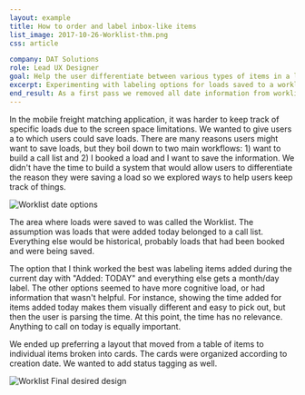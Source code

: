 ```yaml
---
layout: example
title: How to order and label inbox-like items
list_image: 2017-10-26-Worklist-thm.png
css: article

company: DAT Solutions
role: Lead UX Designer
goal: Help the user differentiate between various types of items in a list of saved loads.
excerpt: Experimenting with labeling options for loads saved to a worklist for later action. Tricky because there were two main reasons to save a load to a worklist.
end_result: As a first pass we removed all date information from worklist items and planned further research investigate how users wanted to use the worklist.
---
```


In the mobile freight matching application, it was harder to keep track of specific loads due to the screen space limitations. We wanted to give users a to which users could save loads. There are many reasons users might want to save loads, but they boil down to two main workflows: 1) want to build a call list and 2) I booked a load and I want to save the information. We didn't have the time to build a system that would allow users to differentiate the reason they were saving a load so we explored ways to help users keep track of things. 

![Worklist date options]({{site.baseurl}}/assets/images/2017-10-26-Worklist.png)

The area where loads were saved to was called the Worklist. The assumption was loads that were added today belonged to a call list. Everything else would be historical, probably loads that had been booked and were being saved. 

The option that I think worked the best was labeling items added during the current day with "Added: TODAY" and everything else gets a month/day label. The other options seemed to have more cognitive load, or had information that wasn't helpful. For instance, showing the time added for items added today makes them visually different and easy to pick out, but then the user is parsing the time. At this point, the time has no relevance. Anything to call on today is equally important. 

We ended up preferring a layout that moved from a table of items to individual items broken into cards. The cards were organized according to creation date. We wanted to add status tagging as well. 

![Worklist Final desired design]({{site.baseurl}}/assets/images/2017-10-26-Final-Worklist.png)

